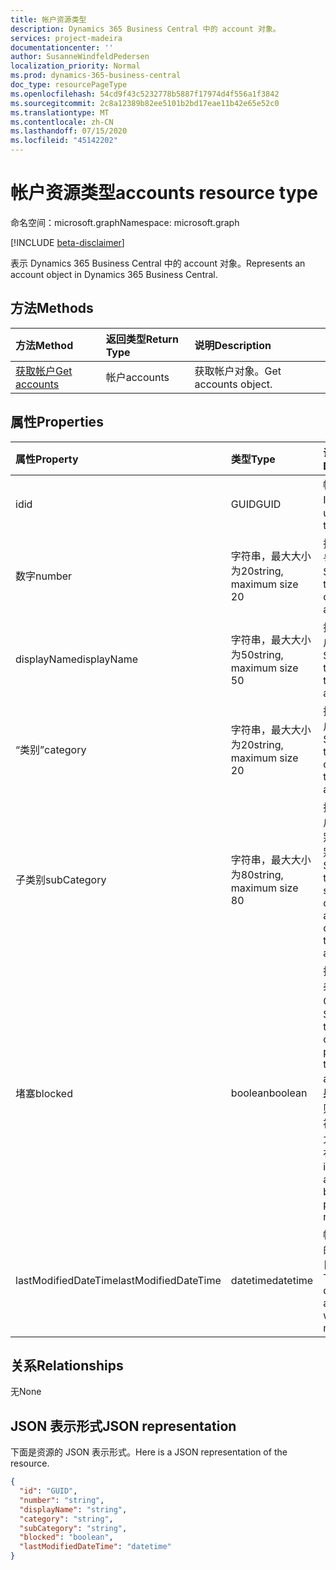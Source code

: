 ```yaml
---
title: 帐户资源类型
description: Dynamics 365 Business Central 中的 account 对象。
services: project-madeira
documentationcenter: ''
author: SusanneWindfeldPedersen
localization_priority: Normal
ms.prod: dynamics-365-business-central
doc_type: resourcePageType
ms.openlocfilehash: 54cd9f43c5232778b5887f17974d4f556a1f3842
ms.sourcegitcommit: 2c8a12389b82ee5101b2bd17eae11b42e65e52c0
ms.translationtype: MT
ms.contentlocale: zh-CN
ms.lasthandoff: 07/15/2020
ms.locfileid: "45142202"
---
```

# <a name="accounts-resource-type"></a><span data-ttu-id="90710-103">帐户资源类型</span><span class="sxs-lookup"><span data-stu-id="90710-103">accounts resource type</span></span>

<span data-ttu-id="90710-104">命名空间：microsoft.graph</span><span class="sxs-lookup"><span data-stu-id="90710-104">Namespace: microsoft.graph</span></span>

[!INCLUDE [beta-disclaimer](../../includes/beta-disclaimer.md)]

<span data-ttu-id="90710-105">表示 Dynamics 365 Business Central 中的 account 对象。</span><span class="sxs-lookup"><span data-stu-id="90710-105">Represents an account object in Dynamics 365 Business Central.</span></span>

## <a name="methods"></a><span data-ttu-id="90710-106">方法</span><span class="sxs-lookup"><span data-stu-id="90710-106">Methods</span></span>

| <span data-ttu-id="90710-107">方法</span><span class="sxs-lookup"><span data-stu-id="90710-107">Method</span></span>       | <span data-ttu-id="90710-108">返回类型</span><span class="sxs-lookup"><span data-stu-id="90710-108">Return Type</span></span>  |<span data-ttu-id="90710-109">说明</span><span class="sxs-lookup"><span data-stu-id="90710-109">Description</span></span>|
|:---------------|:--------|:----------|
|[<span data-ttu-id="90710-110">获取帐户</span><span class="sxs-lookup"><span data-stu-id="90710-110">Get accounts</span></span>](../api/dynamics-account-get.md)|<span data-ttu-id="90710-111">帐户</span><span class="sxs-lookup"><span data-stu-id="90710-111">accounts</span></span>|<span data-ttu-id="90710-112">获取帐户对象。</span><span class="sxs-lookup"><span data-stu-id="90710-112">Get accounts object.</span></span>|

## <a name="properties"></a><span data-ttu-id="90710-113">属性</span><span class="sxs-lookup"><span data-stu-id="90710-113">Properties</span></span>
| <span data-ttu-id="90710-114">属性</span><span class="sxs-lookup"><span data-stu-id="90710-114">Property</span></span>     | <span data-ttu-id="90710-115">类型</span><span class="sxs-lookup"><span data-stu-id="90710-115">Type</span></span>   |<span data-ttu-id="90710-116">说明</span><span class="sxs-lookup"><span data-stu-id="90710-116">Description</span></span>|
|:---------------|:--------|:----------|
|<span data-ttu-id="90710-117">id</span><span class="sxs-lookup"><span data-stu-id="90710-117">id</span></span>|<span data-ttu-id="90710-118">GUID</span><span class="sxs-lookup"><span data-stu-id="90710-118">GUID</span></span>|<span data-ttu-id="90710-119">帐户的唯一 ID。</span><span class="sxs-lookup"><span data-stu-id="90710-119">The unique ID of the account.</span></span>|
|<span data-ttu-id="90710-120">数字</span><span class="sxs-lookup"><span data-stu-id="90710-120">number</span></span>|<span data-ttu-id="90710-121">字符串，最大大小为20</span><span class="sxs-lookup"><span data-stu-id="90710-121">string, maximum size 20</span></span>|<span data-ttu-id="90710-122">指定 G/L 帐号的号码。</span><span class="sxs-lookup"><span data-stu-id="90710-122">Specifies the number of the G/L account.</span></span>|
|<span data-ttu-id="90710-123">displayName</span><span class="sxs-lookup"><span data-stu-id="90710-123">displayName</span></span>|<span data-ttu-id="90710-124">字符串，最大大小为50</span><span class="sxs-lookup"><span data-stu-id="90710-124">string, maximum size 50</span></span>|<span data-ttu-id="90710-125">指定 G/L 帐户的名称。</span><span class="sxs-lookup"><span data-stu-id="90710-125">Specifies the name of the G/L account.</span></span>|
|<span data-ttu-id="90710-126">“类别”</span><span class="sxs-lookup"><span data-stu-id="90710-126">category</span></span>|<span data-ttu-id="90710-127">字符串，最大大小为20</span><span class="sxs-lookup"><span data-stu-id="90710-127">string, maximum size 20</span></span>|<span data-ttu-id="90710-128">指定 G/L 帐户的类别。</span><span class="sxs-lookup"><span data-stu-id="90710-128">Specifies the category of the G/L account.</span></span>|
|<span data-ttu-id="90710-129">子类别</span><span class="sxs-lookup"><span data-stu-id="90710-129">subCategory</span></span>|<span data-ttu-id="90710-130">字符串，最大大小为80</span><span class="sxs-lookup"><span data-stu-id="90710-130">string, maximum size 80</span></span>|<span data-ttu-id="90710-131">指定 G/L 帐户的帐户类别的子类别。</span><span class="sxs-lookup"><span data-stu-id="90710-131">Specifies the subcategory of the account category of the G/L account.</span></span>|
|<span data-ttu-id="90710-132">堵塞</span><span class="sxs-lookup"><span data-stu-id="90710-132">blocked</span></span>|<span data-ttu-id="90710-133">boolean</span><span class="sxs-lookup"><span data-stu-id="90710-133">boolean</span></span>|<span data-ttu-id="90710-134">指定无法将条目投递到 G/L 帐户。</span><span class="sxs-lookup"><span data-stu-id="90710-134">Specifies that entries cannot be posted to the G/L account.</span></span> <span data-ttu-id="90710-135">**如果为 True** ，则表示帐户被阻止，不允许进行发布。</span><span class="sxs-lookup"><span data-stu-id="90710-135">**True** indicates account is blocked and posting is not allowed.</span></span>|
|<span data-ttu-id="90710-136">lastModifiedDateTime</span><span class="sxs-lookup"><span data-stu-id="90710-136">lastModifiedDateTime</span></span>|<span data-ttu-id="90710-137">datetime</span><span class="sxs-lookup"><span data-stu-id="90710-137">datetime</span></span>|<span data-ttu-id="90710-138">帐户修改后的最后一个日期/时间。</span><span class="sxs-lookup"><span data-stu-id="90710-138">The last datetime the account was modified.</span></span>|


## <a name="relationships"></a><span data-ttu-id="90710-139">关系</span><span class="sxs-lookup"><span data-stu-id="90710-139">Relationships</span></span>
<span data-ttu-id="90710-140">无</span><span class="sxs-lookup"><span data-stu-id="90710-140">None</span></span>

## <a name="json-representation"></a><span data-ttu-id="90710-141">JSON 表示形式</span><span class="sxs-lookup"><span data-stu-id="90710-141">JSON representation</span></span>

<span data-ttu-id="90710-142">下面是资源的 JSON 表示形式。</span><span class="sxs-lookup"><span data-stu-id="90710-142">Here is a JSON representation of the resource.</span></span>


```json
{
  "id": "GUID",
  "number": "string",
  "displayName": "string",
  "category": "string",
  "subCategory": "string",
  "blocked": "boolean",
  "lastModifiedDateTime": "datetime"
}
```
